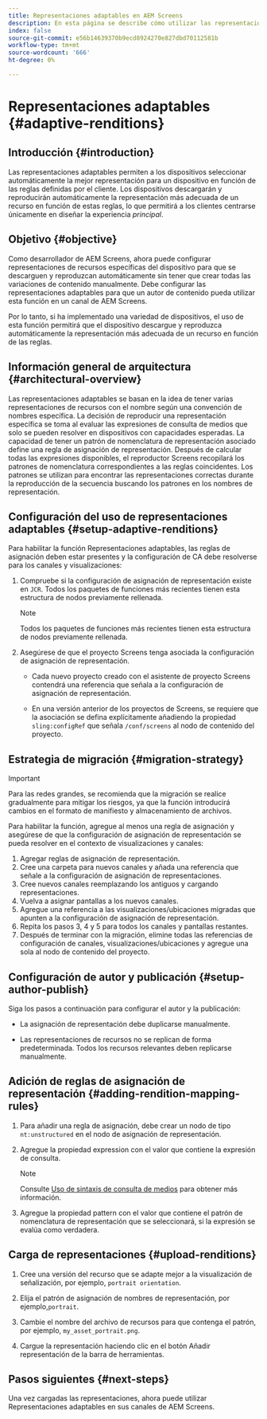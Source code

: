 ```yaml
---
title: Representaciones adaptables en AEM Screens
description: En esta página se describe cómo utilizar las representaciones adaptables en AEM Screens.
index: false
source-git-commit: e56b14639370b9ecd8924270e827dbd70112581b
workflow-type: tm+mt
source-wordcount: '666'
ht-degree: 0%

---
```


# Representaciones adaptables {#adaptive-renditions}

## Introducción {#introduction}

Las representaciones adaptables permiten a los dispositivos seleccionar automáticamente la mejor representación para un dispositivo en función de las reglas definidas por el cliente. Los dispositivos descargarán y reproducirán automáticamente la representación más adecuada de un recurso en función de estas reglas, lo que permitirá a los clientes centrarse únicamente en diseñar la experiencia *principal*.

## Objetivo {#objective}

Como desarrollador de AEM Screens, ahora puede configurar representaciones de recursos específicas del dispositivo para que se descarguen y reproduzcan automáticamente sin tener que crear todas las variaciones de contenido manualmente. Debe configurar las representaciones adaptables para que un autor de contenido pueda utilizar esta función en un canal de AEM Screens.

Por lo tanto, si ha implementado una variedad de dispositivos, el uso de esta función permitirá que el dispositivo descargue y reproduzca automáticamente la representación más adecuada de un recurso en función de las reglas.

## Información general de arquitectura {#architectural-overview}

Las representaciones adaptables se basan en la idea de tener varias representaciones de recursos con el nombre según una convención de nombres específica. La decisión de reproducir una representación específica se toma al evaluar las expresiones de consulta de medios que solo se pueden resolver en dispositivos con capacidades esperadas. La capacidad de tener un patrón de nomenclatura de representación asociado define una regla de asignación de representación. Después de calcular todas las expresiones disponibles, el reproductor Screens recopilará los patrones de nomenclatura correspondientes a las reglas coincidentes. Los patrones se utilizan para encontrar las representaciones correctas durante la reproducción de la secuencia buscando los patrones en los nombres de representación.


## Configuración del uso de representaciones adaptables {#setup-adaptive-renditions}

Para habilitar la función Representaciones adaptables, las reglas de asignación deben estar presentes y la configuración de CA debe resolverse para los canales y visualizaciones:

1. Compruebe si la configuración de asignación de representación existe en `JCR`. Todos los paquetes de funciones más recientes tienen esta estructura de nodos previamente rellenada.

   >[!NOTE]
   >Todos los paquetes de funciones más recientes tienen esta estructura de nodos previamente rellenada.


1. Asegúrese de que el proyecto Screens tenga asociada la configuración de asignación de representación.

   * Cada nuevo proyecto creado con el asistente de proyecto Screens contendrá una referencia que señala a la configuración de asignación de representación.

   * En una versión anterior de los proyectos de Screens, se requiere que la asociación se defina explícitamente añadiendo la propiedad `sling:configRef` que señala `/conf/screens` al nodo de contenido del proyecto.

## Estrategia de migración {#migration-strategy}

>[!IMPORTANT]
>Para las redes grandes, se recomienda que la migración se realice gradualmente para mitigar los riesgos, ya que la función introducirá cambios en el formato de manifiesto y almacenamiento de archivos.

Para habilitar la función, agregue al menos una regla de asignación y asegúrese de que la configuración de asignación de representación se pueda resolver en el contexto de visualizaciones y canales:

1. Agregar reglas de asignación de representación.
1. Cree una carpeta para nuevos canales y añada una referencia que señale a la configuración de asignación de representaciones.
1. Cree nuevos canales reemplazando los antiguos y cargando representaciones.
1. Vuelva a asignar pantallas a los nuevos canales.
1. Agregue una referencia a las visualizaciones/ubicaciones migradas que apunten a la configuración de asignación de representación.
1. Repita los pasos 3, 4 y 5 para todos los canales y pantallas restantes.
1. Después de terminar con la migración, elimine todas las referencias de configuración de canales, visualizaciones/ubicaciones y agregue una sola al nodo de contenido del proyecto.

## Configuración de autor y publicación {#setup-author-publish}

Siga los pasos a continuación para configurar el autor y la publicación:

* La asignación de representación debe duplicarse manualmente.

* Las representaciones de recursos no se replican de forma predeterminada. Todos los recursos relevantes deben replicarse manualmente.


## Adición de reglas de asignación de representación {#adding-rendition-mapping-rules}

1. Para añadir una regla de asignación, debe crear un nodo de tipo `nt:unstructured` en el nodo de asignación de representación.

1. Agregue la propiedad expression con el valor que contiene la expresión de consulta.

   >[!NOTE]
   >Consulte [Uso de sintaxis de consulta de medios](https://developer.mozilla.org/en-US/docs/Web/CSS/Media_Queries/Using_media_queries) para obtener más información.

1. Agregue la propiedad pattern con el valor que contiene el patrón de nomenclatura de representación que se seleccionará, si la expresión se evalúa como verdadera.

## Carga de representaciones {#upload-renditions}

1. Cree una versión del recurso que se adapte mejor a la visualización de señalización, por ejemplo, `portrait orientation`.

1. Elija el patrón de asignación de nombres de representación, por ejemplo,`portrait`.

1. Cambie el nombre del archivo de recursos para que contenga el patrón, por ejemplo, `my_asset_portrait.png`.

1. Cargue la representación haciendo clic en el botón Añadir representación de la barra de herramientas.


## Pasos siguientes {#next-steps}

Una vez cargadas las representaciones, ahora puede utilizar Representaciones adaptables en sus canales de AEM Screens.
